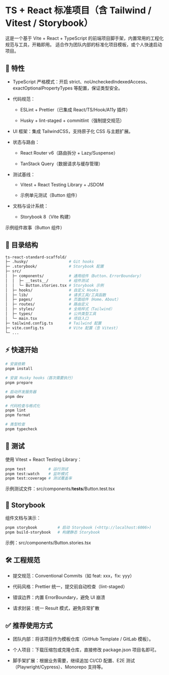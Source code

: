 # TS + React 标准项目（含 Tailwind / Vitest / Storybook）

这是一个基于 Vite + React + TypeScript 的前端项目脚手架，内置常用的工程化规范与工具，开箱即用。
适合作为团队内部的标准化项目模板，或个人快速启动项目。

## 🚀 特性

- TypeScript 严格模式：开启 strict、noUncheckedIndexedAccess、exactOptionalPropertyTypes 等配置，保证类型安全。

- 代码规范：

  - ESLint + Prettier（已集成 React/TS/Hook/A11y 插件）

  - Husky + lint-staged + commitlint（强制提交规范）

- UI 框架：集成 TailwindCSS，支持原子化 CSS 与主题扩展。

- 状态与路由：

  - React Router v6（路由拆分 + Lazy/Suspense）

  - TanStack Query（数据请求与缓存管理）

- 测试基线：

  - Vitest + React Testing Library + JSDOM

  - 示例单元测试（Button 组件）

- 文档与设计系统：

  - Storybook 8（Vite 构建）

 示例组件故事（Button 组件）

## 📂 目录结构

```bash
ts-react-standard-scaffold/
├─ .husky/                  # Git hooks
├─ .storybook/              # Storybook 配置
├─ src/
│  ├─ components/           # 通用组件（Button、ErrorBoundary）
│  │  ├─ __tests__/         # 组件测试
│  │  └─ Button.stories.tsx # Storybook 示例
│  ├─ hooks/                # 自定义 Hooks
│  ├─ lib/                  # 请求工具/工具函数
│  ├─ pages/                # 页面组件（Home、About）
│  ├─ routes/               # 路由定义
│  ├─ styles/               # 全局样式（Tailwind）
│  ├─ types/                # 公共类型工具
│  └─ main.tsx              # 项目入口
├─ tailwind.config.ts       # Tailwind 配置
├─ vite.config.ts           # Vite 配置（含 Vitest）
└─ ...
```

## ⚡ 快速开始

```bash
# 安装依赖
pnpm install

# 安装 Husky hooks（首次需要执行）
pnpm prepare

# 启动开发服务器
pnpm dev

# 代码检查与格式化
pnpm lint
pnpm format

# 类型检查
pnpm typecheck
```

## 🧪 测试

使用 Vitest + React Testing Library：

```bash
pnpm test          # 运行测试
pnpm test:watch    # 监听模式
pnpm test:coverage # 测试覆盖率
```

示例测试文件：src/components/__tests__/Button.test.tsx

## 📖 Storybook

组件文档与演示：

```bash
pnpm storybook         # 启动 Storybook (<http://localhost:6006>)
pnpm build-storybook   # 构建静态 Storybook
```

示例：src/components/Button.stories.tsx

## 🛠 工程规范

- 提交规范：Conventional Commits（如 feat: xxx，fix: yyy）

- 代码风格：Prettier 统一，提交前自动检查（lint-staged）

- 错误边界：内置 ErrorBoundary，避免 UI 崩溃

- 请求封装：统一 Result<T> 模式，避免异常扩散

## ✅ 推荐使用方式

- 团队内部：将该项目作为模板仓库（GitHub Template / GitLab 模板）。

- 个人项目：下载压缩包或克隆仓库，直接修改 package.json 项目名即可。

- 脚手架扩展：根据业务需要，继续追加 CI/CD 配置、E2E 测试（Playwright/Cypress）、Monorepo 支持等。
